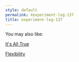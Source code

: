 ```yaml
---
style: default
permalink: Xexperiment-log-137
title: experiment-log-137
---
```

You may also like:

[It's All True](http://scp-wiki.net/this-is-the-real-life)

[Flexibility](http://scp-wiki.net/flexibility)

